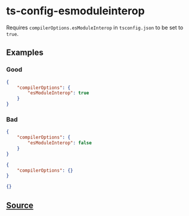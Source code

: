 # ts-config-esmoduleinterop

Requires `compilerOptions.esModuleInterop` in `tsconfig.json` to be set to `true`.

## Examples

### Good

```json
{
    "compilerOptions": {
        "esModuleInterop": true
    }
}
```

### Bad

```json
{
    "compilerOptions": {
        "esModuleInterop": false
    }
}
```

```json
{
    "compilerOptions": {}
}
```

```json
{}
```

## [Source](https://azuresdkspecs.z5.web.core.windows.net/TypeScriptSpec.html#ts-config-esmoduleinterop)
